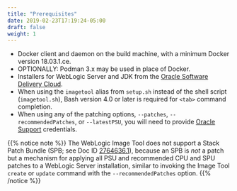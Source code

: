 ```yaml
---
title: "Prerequisites"
date: 2019-02-23T17:19:24-05:00
draft: false
weight: 1
---
```


- Docker client and daemon on the build machine, with a minimum Docker version 18.03.1.ce.
- OPTIONALLY: Podman 3.x may be used in place of Docker.  
- Installers for WebLogic Server and JDK from the [Oracle Software Delivery Cloud](https://edelivery.oracle.com).
- When using the `imagetool` alias from `setup.sh` instead of the shell script (`imagetool.sh`), Bash version 4.0 or later is required for `<tab>` command completion.
- When using any of the patching options, `--patches`, `--recommendedPatches`, or `--latestPSU`, you will need to provide [Oracle Support](https://www.oracle.com/technical-resources/) credentials.

{{% notice note %}} The WebLogic Image Tool does not support a Stack Patch Bundle (SPB; see Doc ID [2764636.1](https://support.oracle.com/rs?type=doc&id=2764636.1)), because an SPB is _not_ a patch but a mechanism for applying all PSU and recommended CPU and SPU patches to a WebLogic Server installation, similar to invoking the Image Tool `create` or `update` command with the `--recommendedPatches` option.
{{% /notice %}}
